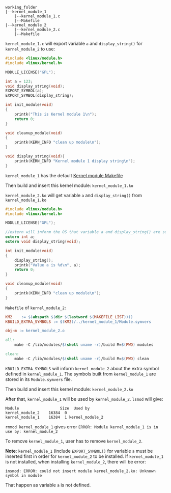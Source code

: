 ```
working_folder
|--kernel_module_1
    |--kernel_module_1.c
    |--Makefile
|--kernel_module_2
    |--kernel_module_2.c
    |--Makefile
```

``kernel_module_1.c`` will export variable ``a`` and ``display_string()`` for ``kernel_module_2`` to use:

```c
#include <linux/module.h>
#include <linux/kernel.h>

MODULE_LICENSE("GPL");

int a = 123;
void display_string(void);
EXPORT_SYMBOL(a);
EXPORT_SYMBOL(display_string);

int init_module(void)
{
	printk("This is Kernel module 1\n");
	return 0;
}

void cleanup_module(void)
{
	printk(KERN_INFO "clean up module\n");
}

void display_string(void){
    printk(KERN_INFO "Kernel module 1 display string\n");
}
```

``kernel_module_1`` has the default [Kernel module Makefile](https://github.com/TranPhucVinh/C/tree/master/Kernel/Loadable%20kernel%20module#implementations)

Then build and insert this kernel module: ``kernel_module_1.ko``

``kernel_module_2.ko`` will get variable ``a`` and ``display_string()`` from ``kernel_module_1.ko``

```c
#include <linux/module.h>
#include <linux/kernel.h>

MODULE_LICENSE("GPL");

//extern will inform the OS that variable a and display_string() are somewhere else
extern int a;
extern void display_string(void);

int init_module(void)
{
    display_string();
    printk("Value a is %d\n", a);
    return 0;
}

void cleanup_module(void)
{
    printk(KERN_INFO "clean up module\n");
}
```

``Makefile`` of ``kernel_module_2``:

```Makefile
KM2    := $(abspath $(dir $(lastword $(MAKEFILE_LIST))))
KBUILD_EXTRA_SYMBOLS := $(KM2)/../kernel_module_1/Module.symvers

obj-m := kernel_module_2.o

all:
	make -C /lib/modules/$(shell uname -r)/build M=$(PWD) modules

clean:
	make -C /lib/modules/$(shell uname -r)/build M=$(PWD) clean
```

``KBUILD_EXTRA_SYMBOLS`` will inform ``kernel_module_2`` about the extra symbol defined in ``kernel_module_1``. The symbols built from ``kernel_module_1`` are stored in its ``Module.symvers`` file.

Then build and insert this kernel module: ``kernel_module_2.ko``

After that, ``kernel_module_1`` will be used by ``kernel_module_2``. ``lsmod`` will give:

```
Module                  Size  Used by
kernel_module_2    16384  0
kernel_module_1    16384  1 kernel_module_2
```

``rmmod kernel_module_1`` gives error ``ERROR: Module kernel_module_1 is in use by: kernel_module_2``

To remove ``kernel_module_1``, user has to remove ``kernel_module_2``.

**Note**: ``kernel_module_1`` (include ``EXPORT_SYMBOL()`` for variable ``a`` must be inserted first in order for ``kernel_module_2`` to be installed. If ``kernel_module_1`` is not installed, when installing ``kernel_module_2``, there will be error:

```
insmod: ERROR: could not insert module kernel_module_2.ko: Unknown symbol in module
```

That happen as variable ``a`` is not defined.
